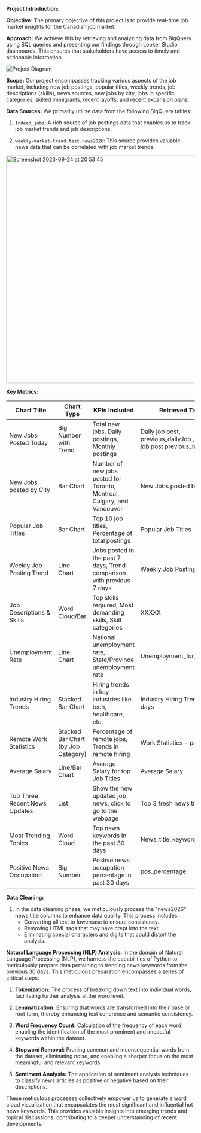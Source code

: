 **Project Introduction:**

**Objective:** The primary objective of this project is to provide real-time job market insights for the Canadian job market.

**Approach:** We achieve this by retrieving and analyzing data from BigQuery using SQL queries and presenting our findings through Looker Studio dashboards. This ensures that stakeholders have access to timely and actionable information.

![Project Diagram](https://github.com/kesolutions/weekly_market_trend/assets/116053082/56dca3c5-0711-4cb9-8e84-2e3404c7fa5e)

**Scope:** Our project encompasses tracking various aspects of the job market, including new job postings, popular titles, weekly trends, job descriptions (skills), news sources, new jobs by city, jobs in specific categories, skilled immigrants, recent layoffs, and recent expansion plans.

**Data Sources:** We primarily utilize data from the following BigQuery tables:

1. `Indeed_jobs`: A rich source of job postings data that enables us to track job market trends and job descriptions.

2. `weekly-market-trend.test.news2026`: This source provides valuable news data that can be correlated with job market trends.
<img width="609" alt="Screenshot 2023-09-24 at 20 53 45" src="https://github.com/kesolutions/weekly_market_trend/assets/116053082/39067617-43b2-4234-a403-72079e649f62">


**Key Metrics:**


| Chart Title                  | Chart Type                   | KPIs Included                                                   | Retrieved Tables                     |
|-----------------------------|------------------------------|----------------------------------------------------------------|--------------------------------------|
| New Jobs Posted Today       | Big Number with Trend        | Total new jobs, Daily postings, Monthly postings              | Daily job post, previous_dailyJob ,monthly job post previous_monthly |
| New Jobs posted by City     | Bar Chart                    | Number of new jobs posted for Toronto, Montreal, Calgary, and Vancouver | New Jobs posted by City               |
| Popular Job Titles          | Bar Chart                    | Top 10 job titles, Percentage of total postings               | Popular Job Titles                    |
| Weekly Job Posting Trend    | Line Chart                   | Jobs posted in the past 7 days, Trend comparison with previous 7 days | Weekly Job Posting Trend              |
| Job Descriptions & Skills   | Word Cloud/Bar               | Top skills required, Most demanding skills, Skill categories  | XXXXX                                |
| Unemployment Rate           | Line Chart                   | National unemployment rate, State/Province unemployment rate  | Unemployment_for_dashboard            |
| Industry Hiring Trends      | Stacked Bar Chart            | Hiring trends in key industries like tech, healthcare, etc.   | Industry Hiring Trends -past 7 days   |
| Remote Work Statistics      | Stacked Bar Chart (by Job Category) | Percentage of remote jobs, Trends in remote hiring   | Work Statistics - past 7 days   |
| Average Salary              | Line/Bar Chart               | Average Salary for top Job Titles                              | Average Salary                        |
| Top Three Recent News Updates | List                        | Show the new updated job news, click to go to the webpage     | Top 3 fresh news titles               |
| Most Trending Topics        | Word Cloud                   | Top news keywords in the past 30 days                         | News_title_keywords    |  
| Positive News Occupation        | Big Number                | Postive news occupation percentage in past 30 days      | pos_percentage    |



**Data Cleaning:**
1. In the data cleaning phase, we meticulously process the "news2026" news title columns to enhance data quality. This process includes:
   - Converting all text to lowercase to ensure consistency.
   - Removing HTML tags that may have crept into the text.
   - Eliminating special characters and digits that could distort the analysis.

**Natural Language Processing (NLP) Analysis:**
In the domain of Natural Language Processing (NLP), we harness the capabilities of Python to meticulously prepare data pertaining to trending news keywords from the previous 30 days. This meticulous preparation encompasses a series of critical steps:

1. **Tokenization:** The process of breaking down text into individual words, facilitating further analysis at the word level.

2. **Lemmatization:** Ensuring that words are transformed into their base or root form, thereby enhancing text coherence and semantic consistency.

3. **Word Frequency Count:** Calculation of the frequency of each word, enabling the identification of the most prominent and impactful keywords within the dataset.

4. **Stopword Removal:** Pruning common and inconsequential words from the dataset, eliminating noise, and enabling a sharper focus on the most meaningful and relevant keywords.

5. **Sentiment Analysis:** The application of sentiment analysis techniques to classify news articles as positive or negative based on their descriptions.

These meticulous processes collectively empower us to generate a word cloud visualization that encapsulates the most significant and influential hot news keywords. This provides valuable insights into emerging trends and topical discussions, contributing to a deeper understanding of recent developments.

